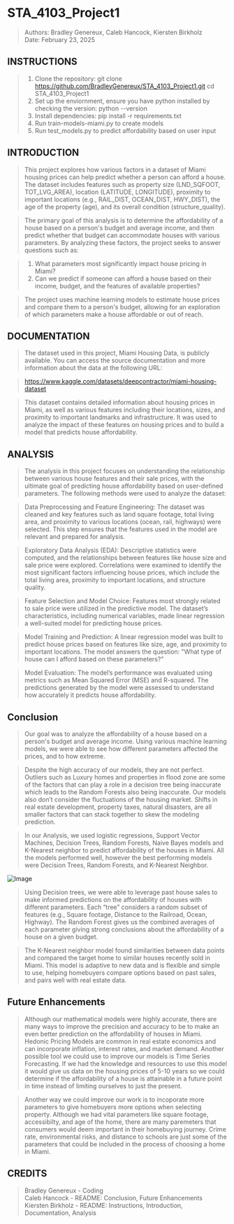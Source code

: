 # STA_4103_Project1
> Authors: Bradley Genereux, Caleb Hancock, Kiersten Birkholz  
> Date: February 23, 2025

## **INSTRUCTIONS** ##
> 1) Clone the repository:
>    git clone https://github.com/BradleyGenereux/STA_4103_Project1.git
>    cd STA_4103_Project1
> 2) Set up the enviornment, ensure you have python installed by checking the version:
>    python --version
> 3) Install dependencies:
>    pip install -r requirements.txt
> 4) Run train-models-miami.py to create models
> 5) Run test_models.py to predict affordability based on user input

## **INTRODUCTION** ##
> This project explores how various factors in a dataset of Miami housing prices can help predict whether a person can afford a house. The dataset includes features such as property size (LND_SQFOOT, TOT_LVG_AREA), location (LATITUDE, LONGITUDE), proximity to important locations (e.g., RAIL_DIST, OCEAN_DIST, HWY_DIST), the age of the property (age), and its overall condition (structure_quality).

> The primary goal of this analysis is to determine the affordability of a house based on a person's budget and average income, and then predict whether that budget can accommodate houses with various parameters. By analyzing these factors, the project seeks to answer questions such as:

> 1) What parameters most significantly impact house pricing in Miami?
> 2) Can we predict if someone can afford a house based on their income, budget, and the features of available properties?

> The project uses machine learning models to estimate house prices and compare them to a person's budget, allowing for an exploration of which parameters make a house affordable or out of reach.

## **DOCUMENTATION** ##
> The dataset used in this project, Miami Housing Data, is publicly available. You can access the source documentation and more information about the data at the following URL:

> https://www.kaggle.com/datasets/deepcontractor/miami-housing-dataset

> This dataset contains detailed information about housing prices in Miami, as well as various features including their locations, sizes, and proximity to important landmarks and infrastructure. It was used to analyze the impact of these features on housing prices and to build a model that predicts house affordability.

## **ANALYSIS** ##
> The analysis in this project focuses on understanding the relationship between various house features and their sale prices, with the ultimate goal of predicting house affordability based on user-defined parameters. The following methods were used to analyze the dataset:

> Data Preprocessing and Feature Engineering:
> The dataset was cleaned and key features such as land square footage, total living area, and proximity to various locations (ocean, rail, highways) were selected. This step ensures that the features used in the model are relevant and prepared for analysis.

> Exploratory Data Analysis (EDA):
> Descriptive statistics were computed, and the relationships between features like house size and sale price were explored. Correlations were examined to identify the most significant factors influencing house prices, which include the total living area, proximity to important locations, and structure quality.

> Feature Selection and Model Choice:
> Features most strongly related to sale price were utilized in the predictive model. The dataset’s characteristics, including numerical variables, made linear regression a well-suited model for predicting house prices.

> Model Training and Prediction:
> A linear regression model was built to predict house prices based on features like size, age, and proximity to important locations. The model answers the question: "What type of house can I afford based on these parameters?"

> Model Evaluation:
> The model’s performance was evaluated using metrics such as Mean Squared Error (MSE) and R-squared. The predictions generated by the model were assessed to understand how accurately it predicts house affordability.

## **Conclusion** ##
> Our goal was to analyze the affordability of a house based on a person's budget and average income. Using various machine learning models, we were able to see how different parameters affected the prices, and to how extreme. 

> Despite the high accuracy of our models, they are not perfect. Outliers such as Luxury homes and properties in flood zone are some of the factors that can play a role in a decision tree being inaccurate which leads to the Random Forests also being inaccurate. Our models also don’t consider the fluctuations of the housing market. Shifts in real estate development, property taxes, natural disasters, are all smaller factors that can stack together to skew the modeling prediction.

> In our Analysis, we used logistic regressions, Support Vector Machines, Decision Trees, Random Forests, Naive Bayes models and K-Nearest neighbor to predict affordability of the houses in Miami. All the models performed well, however the best performing models were Decision Trees, Random Forests, and K-Nearest Neighbor. 

![Image](https://github.com/user-attachments/assets/baad4b3d-513c-4b20-b3d4-1bf6343d7a5c)

> Using Decision trees, we were able to leverage past house sales to make informed predictions on the affordability of houses with different parameters. Each “tree” considers a random subset of features (e.g., Square footage, Distance to the Railroad, Ocean, Highway). The Random Forest gives us the combined averages of each parameter giving strong conclusions about the affordability of a house on a given budget.

> The K-Nearest neighbor model found similarities between data points and compared the target home to similar houses recently sold in Miami. This model is adaptive to new data and is flexible and simple to use, helping homebuyers compare options based on past sales, and pairs well with real estate data. 

## **Future Enhancements** ##
> Although our mathematical models were highly accurate, there are many ways to improve the precision and accuracy to be to make an even better prediction on the affordability of houses in Miami. Hedonic Pricing Models are common in real estate economics and can incorporate inflation, interest rates, and market demand. Another possible tool we could use to improve our models is Time Series Forecasting. If we had the knowledge and resources to use this model it would give us data on the housing prices of 5-10 years so we could determine if the affordability of a house is attainable in a future point in time instead of limiting ourselves to just the present. 

> Another way we could improve our work is to incoporate more parameters to give homebuyers more options when selecting property. Although we had vital parameters like square footage, accessibilty, and age of the home, there are many paremeters that consumers would deem important in their homebuying journey. Crime rate, environmental risks, and distance to schools are just some of the parameters that could be included in the process of choosing a home in Miami.

## **CREDITS** ##
> Bradley Genereux - Coding  
> Caleb Hancock - README: Conclusion, Future Enhancements  
> Kiersten Birkholz - README: Instructions, Introduction, Documentation, Analysis
